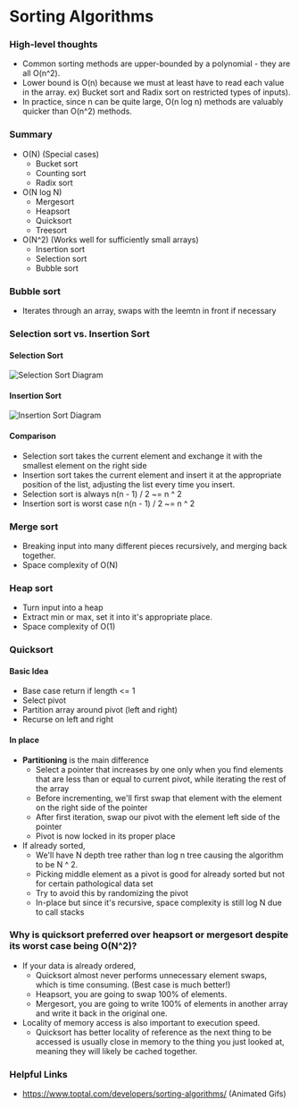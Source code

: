 # Sorting Algorithms

### High-level thoughts
- Common sorting methods are upper-bounded by a polynomial - they are all O(n^2).
- Lower bound is O(n) because we must at least have to read each value in the array. ex) Bucket sort and Radix sort on restricted types of inputs).
- In practice, since n can be quite large, O(n log n) methods are valuably quicker than O(n^2) methods.

### Summary
- O(N) (Special cases)
  - Bucket sort
  - Counting sort
  - Radix sort
- O(N log N)
  - Mergesort
  - Heapsort
  - Quicksort
  - Treesort
- O(N^2) (Works well for sufficiently small arrays)
  - Insertion sort
  - Selection sort
  - Bubble sort

### Bubble sort
- Iterates through an array, swaps with the leemtn in front if necessary

### Selection sort vs. Insertion Sort
#### Selection Sort
![Selection Sort Diagram](http://res.cloudinary.com/rlee0525/image/upload/v1505762432/selection_sort_thumb_4_o6gp4v.jpg)
#### Insertion Sort
![Insertion Sort Diagram](http://res.cloudinary.com/rlee0525/image/upload/v1505762432/insertion_sort_thumb_1_xoqy9k.jpg)
#### Comparison
- Selection sort takes the current element and exchange it with the smallest element on the right side
- Insertion sort takes the current element and insert it at the appropriate position of the list, adjusting the list every time you insert.
- Selection sort is always n(n - 1) / 2 ~= n ^ 2
- Insertion sort is worst case n(n - 1) / 2 ~= n ^ 2

### Merge sort
- Breaking input into many different pieces recursively, and merging back together.
- Space complexity of O(N)

### Heap sort
- Turn input into a heap
- Extract min or max, set it into it's appropriate place.
- Space complexity of O(1)

### Quicksort
#### Basic Idea
- Base case return if length <= 1
- Select pivot
- Partition array around pivot (left and right)
- Recurse on left and right
#### In place
- **Partitioning** is the main difference
  - Select a pointer that increases by one only when you find elements that are less than or equal to current pivot, while iterating the rest of the array
  - Before incrementing, we'll first swap that element with the element on the right side of the pointer
  - After first iteration, swap our pivot with the element left side of the pointer
  - Pivot is now locked in its proper place
- If already sorted,
  - We'll have N depth tree rather than log n tree causing the algorithm to be N ^ 2.
  - Picking middle element as a pivot is good for already sorted but not for certain pathological data set
  - Try to avoid this by randomizing the pivot
  - In-place but since it's recursive, space complexity is still log N due to call stacks

### Why is quicksort preferred over heapsort or mergesort despite its worst case being O(N^2)?
- If your data is already ordered,
  - Quicksort almost never performs unnecessary element swaps, which is time consuming. (Best case is much better!)
  - Heapsort, you are going to swap 100% of elements.
  - Mergesort, you are going to write 100% of elements in another array and write it back in the original one.
- Locality of memory access is also important to execution speed.
  - Quicksort has better locality of reference as the next thing to be accessed is usually close in memory to the thing you just looked at, meaning they will likely be cached together.

### Helpful Links
- https://www.toptal.com/developers/sorting-algorithms/ (Animated Gifs)
